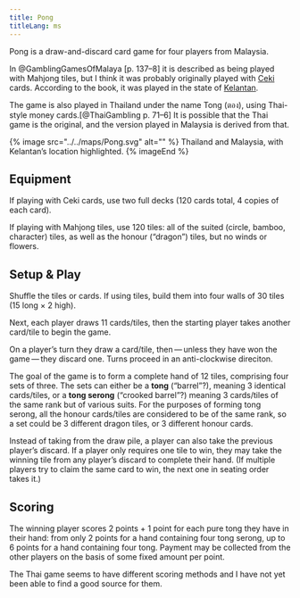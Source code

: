 ```yaml
---
title: Pong
titleLang: ms
---
```


Pong is a draw-and-discard card game for four players from Malaysia.

<!-- excerpt -->

In @GamblingGamesOfMalaya [p. 137–8] it is described as being played with
Mahjong tiles, but I think it was probably originally played with
[Ceki](/articles/cards/ceki/) cards. According to the book, it was played in the
state of [Kelantan](https://en.wikipedia.org/wiki/Kelantan).

The game is also played in Thailand under the name <span class="noun"
lang="th-Latn">Tong</span> (<span lang="th">ตอง</span>), using Thai-style money
cards.[@ThaiGambling p. 71–6] It is possible that the Thai game is the original,
and the version played in Malaysia is derived from that.

{% image src="../../maps/Pong.svg" alt="" %}
Thailand and Malaysia, with Kelantan’s location highlighted.
{% imageEnd %}

## Equipment

If playing with Ceki cards, use two full decks (120 cards total, 4 copies of
each card).

If playing with Mahjong tiles, use 120 tiles: all of the suited (circle, bamboo,
character) tiles, as well as the honour (“dragon”) tiles, but no winds or flowers.

## Setup & Play

Shuffle the tiles or cards. If using tiles, build them into four walls of 30
tiles (15 long × 2 high).

Next, each player draws 11 cards/tiles, then the starting player takes another
card/tile to begin the game.

On a player’s turn they draw a card/tile, then — unless they have won the
game — they discard one. Turns proceed in an anti-clockwise direciton.

The goal of the game is to form a complete hand of 12 tiles, comprising four
sets of three. The sets can either be a **<span lang="ms">tong</span>**
(“barrel”?), meaning 3 identical cards/tiles, or a **<span lang="ms">tong
serong</span>** (“crooked barrel”?) meaning 3 cards/tiles of the same rank but of
various suits. For the purposes of forming <span lang="ms">tong
serong</span>, all the honour cards/tiles are considered to be of the same
rank, so a set could be 3 different dragon tiles, or 3 different honour cards.

Instead of taking from the draw pile, a player can also take the previous
player’s discard. If a player only requires one tile to win, they may take the
winning tile from any player’s discard to complete their hand. (If multiple
players try to claim the same card to win, the next one in seating order takes
it.)

## Scoring

The winning player scores 2 points + 1 point for each pure <span
lang="ms">tong</span> they have in their hand: from only 2 points for a hand
containing four <span lang="ms">tong serong</span>, up to 6 points for a hand
containing four <span lang="ms">tong</span>. Payment may be collected from the
other players on the basis of some fixed amount per point.

The Thai game seems to have different scoring methods and I have not yet been
able to find a good source for them.
